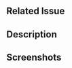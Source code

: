 ## Related Issue

<!-- If there is no issue number, the PR will not be merged. Therefore, please ensure that the issue number is added -->

## Description

<!-- Please provide more context or information for us to properly rewrite your statement  -->

## Screenshots

<!-- Add screenshots to preview the changes  -->
